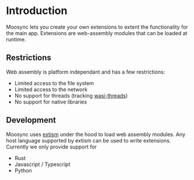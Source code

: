 # Introduction

Moosync lets you create your own extensions to extent the functionality for the main app.
Extensions are web-assembly modules that can be loaded at runtime.

## Restrictions
Web assembly is platform independant and has a few restrictions:
- Limited access to the file system
- Limited access to the network
- No support for threads (tracking [wasi-threads](https://github.com/WebAssembly/wasi-threads))
- No support for native libraries


## Development
Moosync uses [extism](https://extism.org/) under the hood to load web assembly modules. Any host language supported by extism can be used to write extensions. Currently we only provide support for
- Rust
- Javascript / Typescript
- Python
